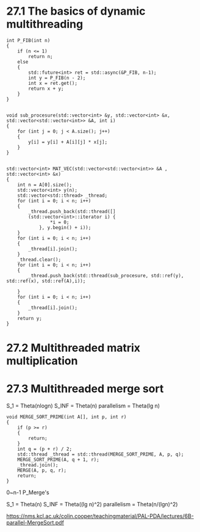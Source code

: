 # 27.1 The basics of dynamic multithreading

```
int P_FIB(int n)
{
	if (n <= 1)
		return n;
	else
	{
		std::future<int> ret = std::async(&P_FIB, n-1);
		int y = P_FIB(n - 2);
		int x = ret.get();
		return x + y;
	}
}
```


```

void sub_procesure(std::vector<int> &y, std::vector<int> &x, std::vector<std::vector<int>> &A, int i)
{
	for (int j = 0; j < A.size(); j++)
	{
		y[i] = y[i] + A[i][j] * x[j];
	}
}


std::vector<int> MAT_VEC(std::vector<std::vector<int>> &A , std::vector<int> &x)
{
	int n = A[0].size();
	std::vector<int> y(n);
	std::vector<std::thread> _thread;
	for (int i = 0; i < n; i++)
	{
		_thread.push_back(std::thread([]
		(std::vector<int>::iterator i) {
				*i = 0;
			}, y.begin() + i));
	}
	for (int i = 0; i < n; i++)
	{
		_thread[i].join();
	}
	_thread.clear();
	for (int i = 0; i < n; i++)
	{
		_thread.push_back(std::thread(sub_procesure, std::ref(y), std::ref(x), std::ref(A),i));

	}
	for (int i = 0; i < n; i++)
	{
		_thread[i].join();
	}
	return y;
}
```


# 27.2 Multithreaded matrix multiplication




# 27.3 Multithreaded merge sort

S_1 = Theta(nlogn)
S_INF = Theta(n)
parallelism = Theta(lg n)
```
void MERGE_SORT_PRIME(int A[], int p, int r)
{
	if (p >= r)
	{
		return;
	}
	int q = (p + r) / 2;
	std::thread _thread = std::thread(MERGE_SORT_PRIME, A, p, q);
	MERGE_SORT_PRIME(A, q + 1, r);
	_thread.join();
	MERGE(A, p, q, r);
	return;
}
```
0~n-1
P_Merge's

S_1 = Theta(n)
S_INF = Theta((lg n)^2)
parallelism = Theta(n/(lgn)^2)

https://nms.kcl.ac.uk/colin.cooper/teachingmaterial/PAL-PDA/lectures/6B-parallel-MergeSort.pdf
```


```